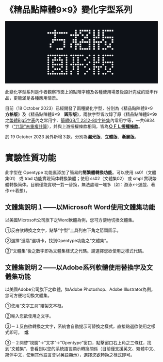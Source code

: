 # 《精品點陣體9×9》變化字型系列

![PIC](../README_IMG/FUN9x9-1.png)

此變化字型系列是作者觀察市面上的點陣字體及各種使用場景後設計完成的延申作品，更能滿足各種應用情景。

目前（18 October 2023）已經開發了兩種變化字型，分別為《精品點陣體9×9　**方格版**》及《精品點陣體9×9　**圓形版**》，兩款字型皆收錄了原《精品點陣體9×9》之[繁體Big5字表](http://web.archive.org/web/20170127105911/http://ash.jp/code/cn/big5tbl.htm)內之常用字、[簡體GB/T 2312-80字符集](https://web.archive.org/web/20170213161307/http://ash.jp/code/cn/gb2312tbl.htm)內常用字等，一共6834字（[“兀嗀”未重複計算](https://idv.sinica.edu.tw/bear/charcodes/Section09.htm#:~:text=%E3%80%90%E8%A8%BB%EF%BC%9ABig5%E7%A2%BC%E4%B8%AD%E6%96%87%E5%AD%97%E9%9B%86%E5%8E%9F%E7%82%BA13%2C053%E5%80%8B%E5%AD%97%EF%BC%8C%E4%BD%86%E5%9B%A0%E3%80%8E%E5%85%80%E3%80%8F%E5%AD%97%E9%87%8D%E8%A4%87%E7%B7%A8%E7%A2%BC%EF%BC%88A461h%E8%88%87C94Ah%EF%BC%89%E4%BB%A5%E5%8F%8A%E3%80%8E%E5%97%80%E3%80%8F%E9%87%8D%E8%A4%87%E7%B7%A8%E7%A2%BC%EF%BC%88DCD1h%E8%88%87DDFCh%EF%BC%89%EF%BC%8C%E5%8E%BB%E8%99%95%E9%87%8D%E8%A4%87%E5%85%A9%E5%AD%97%E5%BE%8C%E5%8F%AA%E5%89%A913%2C051%E5%80%8B%E5%AD%97%E3%80%82%E3%80%91)），并與上游授權條款相同，皆為[**ＯＦＬ授權條款**](https://github.com/scott0107000/BoutiqueBitmap9x9/blob/main/OFL.txt)。

於 19 October 2023 另外新增３款，分別為**漏光版**、**立體版**、**漸層版**。

# 實驗性質功能

此字型在 Opentype 功能裏添加了簡易的**簡繁體轉換功能**。可以使用 ss01（文體集01） 或 trad 功能實現简体轉換繁體；使用 ss02（文體集02） 或 smpl 實現繁體轉換简体。目前僅能實現一對一替換，無法處理一堆多（如：游泳↔遊戲、著作↔着想）。

## 文體集說明１——以Microsoft Word使用文體集功能

以美國Microsoft公司旗下之Word軟體為例，您可方便地切換文體集。

①反白欲轉換之文字，點擊“字型”工具列右下角之箭頭圖示。

②選擇“進階”選項卡，找到Opentype功能之“文體集”。

③“文體集”後之數字即為文體集樣式之代碼。請選擇您欲使用之樣式代碼。

## 文體集說明２——以Adobe系列軟體使用替換字及文體集功能

以美國Adobe公司旗下之軟體，如Adobe Photoshop、Adobe Illustrator為例，您可方便地切換文體集。

①使用“文字工具”繪製文本框。

②輸入您欲使用之文字。

③－１反白欲轉換之文字，系統會自動提示可替換之樣式，直接點選欲使用之樣式即可。　**或**

③－２開啓“視窗”→“文字”→“Opentype”窗口，點擊窗口右上角之三條杠，找到“文體集”，會看到以您的系統語言顯示轉換關係（目前僅支援英文、繁體中文、简体中文，使用其他語言會以英語顯示），選擇您欲轉換之樣式即可。
